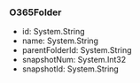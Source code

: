### O365Folder
- id: System.String
- name: System.String
- parentFolderId: System.String
- snapshotNum: System.Int32
- snapshotId: System.String
